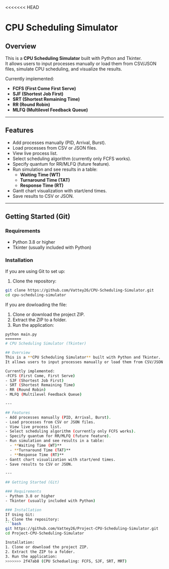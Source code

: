 <<<<<<< HEAD
# CPU Scheduling Simulator 

## Overview
This is a **CPU Scheduling Simulator** built with Python and Tkinter.  
It allows users to input processes manually or load them from CSV/JSON files, simulate CPU scheduling, and visualize the results.

Currently implemented:
- **FCFS (First Come First Serve)**
- **SJF (Shortest Job First)**
- **SRT (Shortest Remaining Time)**
- **RR (Round Robin)**
- **MLFQ (Multilevel Feedback Queue)**

---

## Features
- Add processes manually (PID, Arrival, Burst).
- Load processes from CSV or JSON files.
- View live process list.
- Select scheduling algorithm (currently only FCFS works).
- Specify quantum for RR/MLFQ (future feature).
- Run simulation and see results in a table:
  - **Waiting Time (WT)**
  - **Turnaround Time (TAT)**
  - **Response Time (RT)**
- Gantt chart visualization with start/end times.
- Save results to CSV or JSON.

---

## Getting Started (Git)

### Requirements
- Python 3.8 or higher
- Tkinter (usually included with Python)

### Installation
If you are using Git to set up:
1. Clone the repository:
```bash
git clone https://github.com/Vattey26/CPU-Scheduling-Simulator.git
cd cpu-scheduling-simulator
```
If you are dowloading the file:
1. Clone or download the project ZIP.
2. Extract the ZIP to a folder.
3. Run the application:

```bash
python main.py
=======
# CPU Scheduling Simulator (Tkinter)

## Overview
This is a **CPU Scheduling Simulator** built with Python and Tkinter.  
It allows users to input processes manually or load them from CSV/JSON files, simulate CPU scheduling, and visualize the results.

Currently implemented:
-FCFS (First Come, First Serve)
- SJF (Shortest Job First)
- SRT (Shortest Remaining Time)
- RR (Round Robin)
- MLFQ (Multilevel Feedback Queue)

---

## Features
- Add processes manually (PID, Arrival, Burst).
- Load processes from CSV or JSON files.
- View live process list.
- Select scheduling algorithm (currently only FCFS works).
- Specify quantum for RR/MLFQ (future feature).
- Run simulation and see results in a table:
  - **Waiting Time (WT)**
  - **Turnaround Time (TAT)**
  - **Response Time (RT)**
- Gantt chart visualization with start/end times.
- Save results to CSV or JSON.

---

## Getting Started (Git)

### Requirements
- Python 3.8 or higher
- Tkinter (usually included with Python)

### Installation
If Using Git:
1. Clone the repository:
```bash
git https://github.com/Vattey26/Project-CPU-Scheduling-Simulator.git
cd Project-CPU-Scheduling-Simulator

Installation:
1. Clone or download the project ZIP.
2. Extract the ZIP to a folder.
3. Run the application:
>>>>>>> 2f47ab8 (CPU Schedueling: FCFS, SJF, SRT, MRT)
